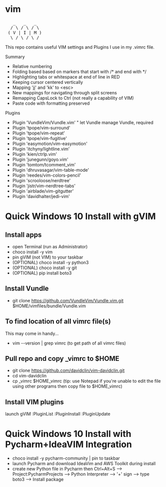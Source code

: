 # vim

<pre>
   _   _   _  
  / \ / \ / \ 
 ( V | I | M )
  \_/ \_/ \_/ 
</pre>

This repo contains useful VIM settings and Plugins I use in my .vimrc file.

Summary
- Relative numbering
- Folding based based on markers that start with /* and end with */
- Highlighting tabs or whitespace at end of line in RED
- Keeping cursor centered vertically
- Mapping 'jj' and 'kk' to \<esc\>
- New mappings for navigating through split screens
- Remapping CapsLock to Ctrl (not really a capability of VIM)
- Paste code with formatting preserved

Plugins
- Plugin 'VundleVim/Vundle.vim'   " let Vundle manage Vundle, required
- Plugin 'tpope/vim-surround'
- Plugin 'tpope/vim-repeat'
- Plugin 'tpope/vim-fugitive'
- Plugin 'easymotion/vim-easymotion'
- Plugin 'itchyny/lightline.vim'
- Plugin 'kien/ctrlp.vim'
- Plugin 'junegunn/goyo.vim'
- Plugin 'tomtom/tcomment_vim'
- Plugin 'dhruvasagar/vim-table-mode'
- Plugin 'reedes/vim-colors-pencil'
- Plugin 'scrooloose/nerdtree'
- Plugin 'jistr/vim-nerdtree-tabs'
- Plugin 'airblade/vim-gitgutter'
- Plugin 'davidhalter/jedi-vim'

# Quick Windows 10 Install with gVIM 

## Install apps
- open Terminal (run as Administrator)
- choco install -y vim 
- pin gVIM (not VIM) to your taskbar
- (OPTIONAL) choco install -y python3
- (OPTIONAL) choco install -y git 
- (OPTIONAL) pip install boto3

## Install Vundle
- git clone https://github.com/VundleVim/Vundle.vim.git $HOME/vimfiles/bundle/Vundle.vim  

## To find location of all vimrc file(s)
This may come in handy...
- vim --version | grep vimrc  (to get path of all vimrc files)

## Pull repo and copy _vimrc to $HOME
- git clone https://github.com/davidclin/vim-davidclin.git
- cd vim-davidclin
- cp _vimrc $HOME\_vimrc  (tip: use Notepad if you're unable to edit the file using other programs then copy file to $HOME\_vimrc)

## Install VIM plugins
launch gVIM
:PluginList
:PluginInstall
:PluginUpdate

# Quick Windows 10 Install with Pycharm+IdeaVIM Integration  
- choco install -y pycharm-community | pin to taskbar 
- launch Pycharm and download IdeaVim and AWS Toolkit during install
- create new Python file in Pycharm then Ctrl+Alt+S --> Project:PycharmProjects --> Python Interpreter --> '+' sign --> type boto3 --> Install package
